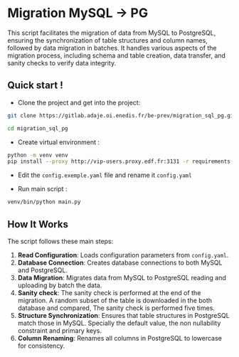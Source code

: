 # Migration MySQL -> PG

This script facilitates the migration of data from MySQL to PostgreSQL, ensuring the synchronization of table structures and column names, followed by data migration in batches. It handles various aspects of the migration process, including schema and table creation, data transfer, and sanity checks to verify data integrity.

## Quick start ! 

- Clone the project and get into the project: 

```bash
git clone https://gitlab.adaje.oi.enedis.fr/be-prev/migration_sql_pg.git

cd migration_sql_pg
```

- Create virtual environment : 

```bash
python -m venv venv
pip install --proxy http://vip-users.proxy.edf.fr:3131 -r requirements.txt
```

- Edit the `config.exemple.yaml` file and rename it `config.yaml`

- Run main script : 

```bash
venv/bin/python main.py
```

## How It Works

The script follows these main steps:

1. **Read Configuration**: Loads configuration parameters from `config.yaml`.
2. **Database Connection**: Creates database connections to both MySQL and PostgreSQL.
3. **Data Migration**: Migrates data from MySQL to PostgreSQL reading and uploading by batch the data.
4. **Sanity check**: The sanity check is performed at the end of the migration. A random subset of the table is downloaded in the both database and compared, The sanity check is performed five times.
5. **Structure Synchronization**: Ensures that table structures in PostgreSQL match those in MySQL. Specially the default value, the non nullability constraint and primary keys. 
6. **Column Renaming**: Renames all columns in PostgreSQL to lowercase for consistency.
